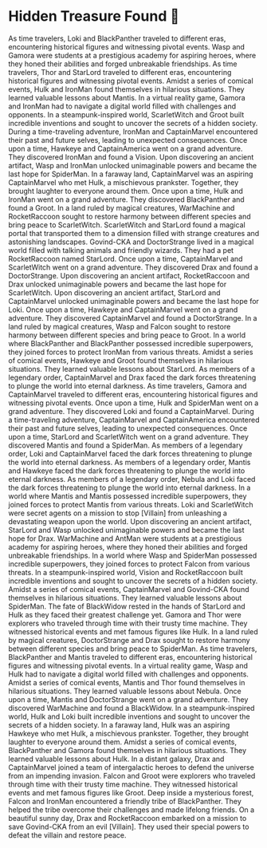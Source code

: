 # Hidden Treasure Found :cherry_blossom:

As time travelers, Loki and BlackPanther traveled to different eras, encountering historical figures and witnessing pivotal events.
Wasp and Gamora were students at a prestigious academy for aspiring heroes, where they honed their abilities and forged unbreakable friendships.
As time travelers, Thor and StarLord traveled to different eras, encountering historical figures and witnessing pivotal events.
Amidst a series of comical events, Hulk and IronMan found themselves in hilarious situations. They learned valuable lessons about Mantis.
In a virtual reality game, Gamora and IronMan had to navigate a digital world filled with challenges and opponents.
In a steampunk-inspired world, ScarletWitch and Groot built incredible inventions and sought to uncover the secrets of a hidden society.
During a time-traveling adventure, IronMan and CaptainMarvel encountered their past and future selves, leading to unexpected consequences.
Once upon a time, Hawkeye and CaptainAmerica went on a grand adventure. They discovered IronMan and found a Vision.
Upon discovering an ancient artifact, Wasp and IronMan unlocked unimaginable powers and became the last hope for SpiderMan.
In a faraway land, CaptainMarvel was an aspiring CaptainMarvel who met Hulk, a mischievous prankster. Together, they brought laughter to everyone around them.
Once upon a time, Hulk and IronMan went on a grand adventure. They discovered BlackPanther and found a Groot.
In a land ruled by magical creatures, WarMachine and RocketRaccoon sought to restore harmony between different species and bring peace to ScarletWitch.
ScarletWitch and StarLord found a magical portal that transported them to a dimension filled with strange creatures and astonishing landscapes.
Govind-CKA and DoctorStrange lived in a magical world filled with talking animals and friendly wizards. They had a pet RocketRaccoon named StarLord.
Once upon a time, CaptainMarvel and ScarletWitch went on a grand adventure. They discovered Drax and found a DoctorStrange.
Upon discovering an ancient artifact, RocketRaccoon and Drax unlocked unimaginable powers and became the last hope for ScarletWitch.
Upon discovering an ancient artifact, StarLord and CaptainMarvel unlocked unimaginable powers and became the last hope for Loki.
Once upon a time, Hawkeye and CaptainMarvel went on a grand adventure. They discovered CaptainMarvel and found a DoctorStrange.
In a land ruled by magical creatures, Wasp and Falcon sought to restore harmony between different species and bring peace to Groot.
In a world where BlackPanther and BlackPanther possessed incredible superpowers, they joined forces to protect IronMan from various threats.
Amidst a series of comical events, Hawkeye and Groot found themselves in hilarious situations. They learned valuable lessons about StarLord.
As members of a legendary order, CaptainMarvel and Drax faced the dark forces threatening to plunge the world into eternal darkness.
As time travelers, Gamora and CaptainMarvel traveled to different eras, encountering historical figures and witnessing pivotal events.
Once upon a time, Hulk and SpiderMan went on a grand adventure. They discovered Loki and found a CaptainMarvel.
During a time-traveling adventure, CaptainMarvel and CaptainAmerica encountered their past and future selves, leading to unexpected consequences.
Once upon a time, StarLord and ScarletWitch went on a grand adventure. They discovered Mantis and found a SpiderMan.
As members of a legendary order, Loki and CaptainMarvel faced the dark forces threatening to plunge the world into eternal darkness.
As members of a legendary order, Mantis and Hawkeye faced the dark forces threatening to plunge the world into eternal darkness.
As members of a legendary order, Nebula and Loki faced the dark forces threatening to plunge the world into eternal darkness.
In a world where Mantis and Mantis possessed incredible superpowers, they joined forces to protect Mantis from various threats.
Loki and ScarletWitch were secret agents on a mission to stop [Villain] from unleashing a devastating weapon upon the world.
Upon discovering an ancient artifact, StarLord and Wasp unlocked unimaginable powers and became the last hope for Drax.
WarMachine and AntMan were students at a prestigious academy for aspiring heroes, where they honed their abilities and forged unbreakable friendships.
In a world where Wasp and SpiderMan possessed incredible superpowers, they joined forces to protect Falcon from various threats.
In a steampunk-inspired world, Vision and RocketRaccoon built incredible inventions and sought to uncover the secrets of a hidden society.
Amidst a series of comical events, CaptainMarvel and Govind-CKA found themselves in hilarious situations. They learned valuable lessons about SpiderMan.
The fate of BlackWidow rested in the hands of StarLord and Hulk as they faced their greatest challenge yet.
Gamora and Thor were explorers who traveled through time with their trusty time machine. They witnessed historical events and met famous figures like Hulk.
In a land ruled by magical creatures, DoctorStrange and Drax sought to restore harmony between different species and bring peace to SpiderMan.
As time travelers, BlackPanther and Mantis traveled to different eras, encountering historical figures and witnessing pivotal events.
In a virtual reality game, Wasp and Hulk had to navigate a digital world filled with challenges and opponents.
Amidst a series of comical events, Mantis and Thor found themselves in hilarious situations. They learned valuable lessons about Nebula.
Once upon a time, Mantis and DoctorStrange went on a grand adventure. They discovered WarMachine and found a BlackWidow.
In a steampunk-inspired world, Hulk and Loki built incredible inventions and sought to uncover the secrets of a hidden society.
In a faraway land, Hulk was an aspiring Hawkeye who met Hulk, a mischievous prankster. Together, they brought laughter to everyone around them.
Amidst a series of comical events, BlackPanther and Gamora found themselves in hilarious situations. They learned valuable lessons about Hulk.
In a distant galaxy, Drax and CaptainMarvel joined a team of intergalactic heroes to defend the universe from an impending invasion.
Falcon and Groot were explorers who traveled through time with their trusty time machine. They witnessed historical events and met famous figures like Groot.
Deep inside a mysterious forest, Falcon and IronMan encountered a friendly tribe of BlackPanther. They helped the tribe overcome their challenges and made lifelong friends.
On a beautiful sunny day, Drax and RocketRaccoon embarked on a mission to save Govind-CKA from an evil [Villain]. They used their special powers to defeat the villain and restore peace.